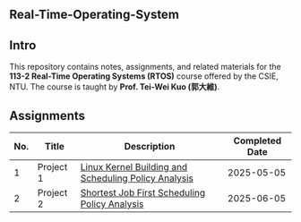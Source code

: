 Real-Time-Operating-System
---

## Intro

This repository contains notes, assignments, and related materials for the **113-2 Real-Time Operating Systems (RTOS)** course offered by the CSIE, NTU. The course is taught by **Prof. Tei-Wei Kuo (郭大維)**.

## Assignments

| No. | Title       | Description                                                                 | Completed Date |
|-----|-------------|-----------------------------------------------------------------------------|----------------|
| 1   | Project 1   | [Linux Kernel Building and Scheduling Policy Analysis](./assignments/hw1)   | 2025-05-05     |
| 2   | Project 2   | [Shortest Job First Scheduling Policy Analysis](./assignments/hw2)   | 2025-06-05     |
